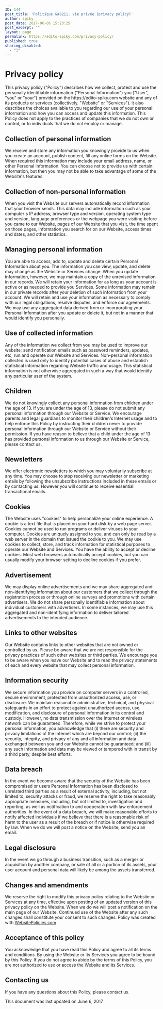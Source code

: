 ```yaml
---
ID: 144
post_title: 'Politique &#8211; vie privée (privacy policy)'
author: spiky
post_date: 2017-06-06 15:23:25
post_excerpt: ""
layout: page
permalink: https://edito-spiky.com/privacy-policy/
published: true
sharing_disabled:
  - "1"
---
```

<h1>Privacy policy</h1>
This privacy policy ("Policy") describes how we collect, protect and use the personally identifiable information ("Personal Information") you ("User", "you" or "your") provided on the https://edito-spiky.com website and any of its products or services (collectively, "Website" or "Services"). It also describes the choices available to you regarding our use of your personal information and how you can access and update this information. This Policy does not apply to the practices of companies that we do not own or control, or to individuals that we do not employ or manage.
<h2>Collection of personal information</h2>
We receive and store any information you knowingly provide to us when you create an account, publish content, fill any online forms on the Website. When required this information may include your email address, name, or other Personal Information. You can choose not to provide us with certain information, but then you may not be able to take advantage of some of the Website's features.
<h2>Collection of non-personal information</h2>
When you visit the Website our servers automatically record information that your browser sends. This data may include information such as your computer's IP address, browser type and version, operating system type and version, language preferences or the webpage you were visiting before you came to our Website, pages of our Website that you visit, the time spent on those pages, information you search for on our Website, access times and dates, and other statistics.
<h2>Managing personal information</h2>
You are able to access, add to, update and delete certain Personal Information about you. The information you can view, update, and delete may change as the Website or Services change. When you update information, however, we may maintain a copy of the unrevised information in our records. We will retain your information for as long as your account is active or as needed to provide you Services. Some information may remain in our private records after your deletion of such information from your account. We will retain and use your information as necessary to comply with our legal obligations, resolve disputes, and enforce our agreements. We may use any aggregated data derived from or incorporating your Personal Information after you update or delete it, but not in a manner that would identify you personally.
<h2>Use of collected information</h2>
Any of the information we collect from you may be used to improve our website; send notification emails such as password reminders, updates, etc; run and operate our Website and Services. Non-personal information collected is used only to identify potential cases of abuse and establish statistical information regarding Website traffic and usage. This statistical information is not otherwise aggregated in such a way that would identify any particular user of the system.
<h2>Children</h2>
We do not knowingly collect any personal information from children under the age of 13. If you are under the age of 13, please do not submit any personal information through our Website or Service. We encourage parents and legal guardians to monitor their children's Internet usage and to help enforce this Policy by instructing their children never to provide personal information through our Website or Service without their permission. If you have reason to believe that a child under the age of 13 has provided personal information to us through our Website or Service, please contact us.
<h2>Newsletters</h2>
We offer electronic newsletters to which you may voluntarily subscribe at any time. You may choose to stop receiving our newsletter or marketing emails by following the unsubscribe instructions included in these emails or by contacting us. However you will continue to receive essential transactional emails.
<h2>Cookies</h2>
The Website uses "cookies" to help personalize your online experience. A cookie is a text file that is placed on your hard disk by a web page server. Cookies cannot be used to run programs or deliver viruses to your computer. Cookies are uniquely assigned to you, and can only be read by a web server in the domain that issued the cookie to you. We may use cookies to collect, store, and track information for statistical purposes to operate our Website and Services. You have the ability to accept or decline cookies. Most web browsers automatically accept cookies, but you can usually modify your browser setting to decline cookies if you prefer.
<h2>Advertisement</h2>
We may display online advertisements and we may share aggregated and non-identifying information about our customers that we collect through the registration process or through online surveys and promotions with certain advertisers. We do not share personally identifiable information about individual customers with advertisers. In some instances, we may use this aggregated and non-identifying information to deliver tailored advertisements to the intended audience.
<h2>Links to other websites</h2>
Our Website contains links to other websites that are not owned or controlled by us. Please be aware that we are not responsible for the privacy practices of such other websites or third parties. We encourage you to be aware when you leave our Website and to read the privacy statements of each and every website that may collect personal information.
<h2>Information security</h2>
We secure information you provide on computer servers in a controlled, secure environment, protected from unauthorized access, use, or disclosure. We maintain reasonable administrative, technical, and physical safeguards in an effort to protect against unauthorized access, use, modification, and disclosure of personal information in its control and custody. However, no data transmission over the Internet or wireless network can be guaranteed. Therefore, while we strive to protect your personal information, you acknowledge that (i) there are security and privacy limitations of the Internet which are beyond our control; (ii) the security, integrity, and privacy of any and all information and data exchanged between you and our Website cannot be guaranteed; and (iii) any such information and data may be viewed or tampered with in transit by a third party, despite best efforts.
<h2>Data breach</h2>
In the event we become aware that the security of the Website has been compromised or users Personal Information has been disclosed to unrelated third parties as a result of external activity, including, but not limited to, security attacks or fraud, we reserve the right to take reasonably appropriate measures, including, but not limited to, investigation and reporting, as well as notification to and cooperation with law enforcement authorities. In the event of a data breach, we will make reasonable efforts to notify affected individuals if we believe that there is a reasonable risk of harm to the user as a result of the breach or if notice is otherwise required by law. When we do we will post a notice on the Website, send you an email.
<h2>Legal disclosure</h2>
In the event we go through a business transition, such as a merger or acquisition by another company, or sale of all or a portion of its assets, your user account and personal data will likely be among the assets transferred.
<h2>Changes and amendments</h2>
We reserve the right to modify this privacy policy relating to the Website or Services at any time, effective upon posting of an updated version of this privacy policy on the Website. When we do we will post a notification on the main page of our Website. Continued use of the Website after any such changes shall constitute your consent to such changes. Policy was created with <a style="color: #222;" title="Create privacy policy" href="https://www.websitepolicies.com/privacy-policy-generator" target="_blank" rel="noopener noreferrer">WebsitePolicies.com</a>
<h2>Acceptance of this policy</h2>
You acknowledge that you have read this Policy and agree to all its terms and conditions. By using the Website or its Services you agree to be bound by this Policy. If you do not agree to abide by the terms of this Policy, you are not authorized to use or access the Website and its Services.
<h2>Contacting us</h2>
If you have any questions about this Policy, please contact us.

This document was last updated on June 6, 2017